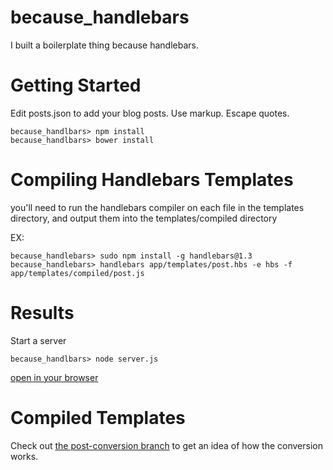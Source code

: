 because_handlebars
==================

I built a boilerplate thing because handlebars.

Getting Started
==================

Edit posts.json to add your blog posts. Use markup. Escape quotes.

```
because_handlbars> npm install
because_handlbars> bower install
```

Compiling Handlebars Templates
=======================
you'll need to run the handlebars compiler on each file in the templates directory, and output them into the templates/compiled directory

EX:
```
because_handlebars> sudo npm install -g handlebars@1.3
because_handlebars> handlebars app/templates/post.hbs -e hbs -f app/templates/compiled/post.js
```

Results
=================

Start a server

```
because_handlbars> node server.js
```

[open in your browser](http://localhost:1337)

Compiled Templates
==================

Check out [the post-conversion branch](https://github.com/mrgenixus/because_handlebars/tree/post-conversion) to get an idea of how the conversion works.



